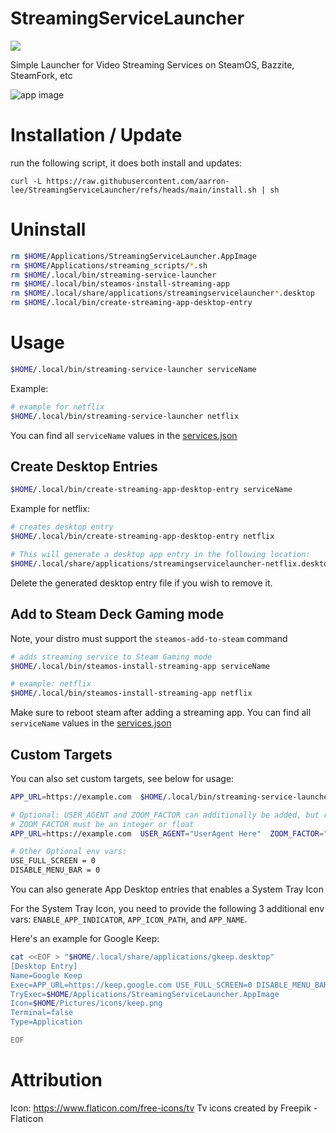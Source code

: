 # StreamingServiceLauncher

[![](https://img.shields.io/github/downloads/aarron-lee/StreamingServiceLauncher/total.svg)](https://github.com/aarron-lee/StreamingServiceLauncher/releases)

Simple Launcher for Video Streaming Services on SteamOS, Bazzite, SteamFork, etc

![app image](./img/app.png)

# Installation / Update

run the following script, it does both install and updates:

```
curl -L https://raw.githubusercontent.com/aarron-lee/StreamingServiceLauncher/refs/heads/main/install.sh | sh
```

# Uninstall

```bash
rm $HOME/Applications/StreamingServiceLauncher.AppImage
rm $HOME/Applications/streaming_scripts/*.sh
rm $HOME/.local/bin/streaming-service-launcher
rm $HOME/.local/bin/steamos-install-streaming-app
rm $HOME/.local/share/applications/streamingservicelauncher*.desktop
rm $HOME/.local/bin/create-streaming-app-desktop-entry
```

# Usage

```bash
$HOME/.local/bin/streaming-service-launcher serviceName
```

Example:

```bash
# example for netflix
$HOME/.local/bin/streaming-service-launcher netflix
```

You can find all `serviceName` values in the [services.json](./services.json)

## Create Desktop Entries

```bash
$HOME/.local/bin/create-streaming-app-desktop-entry serviceName
```

Example for netflix:

```bash
# creates desktop entry
$HOME/.local/bin/create-streaming-app-desktop-entry netflix

# This will generate a desktop app entry in the following location:
$HOME/.local/share/applications/streamingservicelauncher-netflix.desktop
```

Delete the generated desktop entry file if you wish to remove it.

## Add to Steam Deck Gaming mode

Note, your distro must support the `steamos-add-to-steam` command

```bash
# adds streaming service to Steam Gaming mode
$HOME/.local/bin/steamos-install-streaming-app serviceName

# example: netflix
$HOME/.local/bin/steamos-install-streaming-app netflix
```

Make sure to reboot steam after adding a streaming app. You can find all `serviceName` values in the [services.json](./services.json)

## Custom Targets

You can also set custom targets, see below for usage:

```bash
APP_URL=https://example.com  $HOME/.local/bin/streaming-service-launcher

# Optional: USER_AGENT and ZOOM_FACTOR can additionally be added, but requires the APP_URL env var
# ZOOM_FACTOR must be an integer or float
APP_URL=https://example.com  USER_AGENT="UserAgent Here"  ZOOM_FACTOR="1.5"  $HOME/.local/bin/streaming-service-launcher

# Other Optional env vars:
USE_FULL_SCREEN = 0
DISABLE_MENU_BAR = 0
```

You can also generate App Desktop entries that enables a System Tray Icon

For the System Tray Icon, you need to provide the following 3 additional env vars: `ENABLE_APP_INDICATOR`, `APP_ICON_PATH`, and `APP_NAME`.

Here's an example for Google Keep:

```bash
cat <<EOF > "$HOME/.local/share/applications/gkeep.desktop"
[Desktop Entry]
Name=Google Keep
Exec=APP_URL=https://keep.google.com USE_FULL_SCREEN=0 DISABLE_MENU_BAR=0 ENABLE_APP_INDICATOR=1 APP_ICON_PATH="$HOME/Pictures/icons/keep.png" APP_NAME="Google Keep" $HOME/Applications/StreamingServiceLauncher.AppImage
TryExec=$HOME/Applications/StreamingServiceLauncher.AppImage
Icon=$HOME/Pictures/icons/keep.png
Terminal=false
Type=Application

EOF
```

# Attribution

Icon: https://www.flaticon.com/free-icons/tv Tv icons created by Freepik - Flaticon
